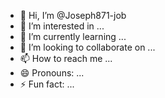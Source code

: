 - 👋 Hi, I’m @Joseph871-job
- 👀 I’m interested in ...
- 🌱 I’m currently learning ...
- 💞️ I’m looking to collaborate on ...
- 📫 How to reach me ...
- 😄 Pronouns: ...
- ⚡ Fun fact: ...

<!---
Joseph871-job/Joseph871-job is a ✨ special ✨ repository because its `README.md` (this file) appears on your GitHub profile.
You can click the Preview link to take a look at your changes.
--->
